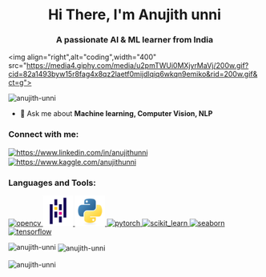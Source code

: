 <h1 align="center">Hi There, I'm Anujith unni</h1>
<h3 align="center">A passionate AI & ML learner from India</h3>

<img align="right",alt="coding",width="400" src="https://media4.giphy.com/media/u2pmTWUi0MXjyrMaVj/200w.gif?cid=82a1493byw15r8fag4x8qz2laetf0mijdlqiq6wkqn9emiko&rid=200w.gif&ct=g">

<p align="left"> <img src="https://komarev.com/ghpvc/?username=anujith-unni&label=Profile%20views&color=0e75b6&style=flat" alt="anujith-unni" /> </p>


- 💬 Ask me about **Machine learning, Computer Vision, NLP**

<h3 align="left">Connect with me:</h3>
<p align="left">
<a href="https://linkedin.com/in/https://www.linkedin.com/in/anujithunni" target="blank"><img align="center" src="https://raw.githubusercontent.com/rahuldkjain/github-profile-readme-generator/master/src/images/icons/Social/linked-in-alt.svg" alt="https://www.linkedin.com/in/anujithunni" height="40" width="40" /></a>
<a href="https://kaggle.com/https://www.kaggle.com/anujithunni" target="blank"><img align="center" src="https://raw.githubusercontent.com/rahuldkjain/github-profile-readme-generator/master/src/images/icons/Social/kaggle.svg" alt="https://www.kaggle.com/anujithunni" height="40" width="40" /></a>
</p>

<h3 align="left">Languages and Tools:</h3>
<p align="left"> <a href="https://opencv.org/" target="_blank" rel="noreferrer"> <img src="https://www.vectorlogo.zone/logos/opencv/opencv-icon.svg" alt="opencv" width="60" height="60"/> </a> <a href="https://pandas.pydata.org/" target="_blank" rel="noreferrer"> <img src="https://raw.githubusercontent.com/devicons/devicon/2ae2a900d2f041da66e950e4d48052658d850630/icons/pandas/pandas-original.svg" alt="pandas" width="60" height="60"/> </a> <a href="https://www.python.org" target="_blank" rel="noreferrer"> <img src="https://raw.githubusercontent.com/devicons/devicon/master/icons/python/python-original.svg" alt="python" width="60" height="60"/> </a> <a href="https://pytorch.org/" target="_blank" rel="noreferrer"> <img src="https://www.vectorlogo.zone/logos/pytorch/pytorch-icon.svg" alt="pytorch" width="60" height="60"/> </a> <a href="https://scikit-learn.org/" target="_blank" rel="noreferrer"> <img src="https://upload.wikimedia.org/wikipedia/commons/0/05/Scikit_learn_logo_small.svg" alt="scikit_learn" width="60" height="60"/> </a> <a href="https://seaborn.pydata.org/" target="_blank" rel="noreferrer"> <img src="https://seaborn.pydata.org/_images/logo-mark-lightbg.svg" alt="seaborn" width="60" height="60"/> </a> <a href="https://www.tensorflow.org" target="_blank" rel="noreferrer"> <img src="https://www.vectorlogo.zone/logos/tensorflow/tensorflow-icon.svg" alt="tensorflow" width="60" height="60"/> </a> </p>

<p><img align="left" src="https://github-readme-stats.vercel.app/api/top-langs?username=anujith-unni&show_icons=true&locale=en&layout=compact" alt="anujith-unni" /></p>

<p>&nbsp;<img align="center" src="https://github-readme-stats.vercel.app/api?username=anujith-unni&show_icons=true&locale=en" alt="anujith-unni" /></p>

<p><img align="center" src="https://github-readme-streak-stats.herokuapp.com/?user=anujith-unni&" alt="anujith-unni" /></p>
